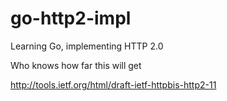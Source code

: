 go-http2-impl
=============

Learning Go, implementing HTTP 2.0

Who knows how far this will get

http://tools.ietf.org/html/draft-ietf-httpbis-http2-11
